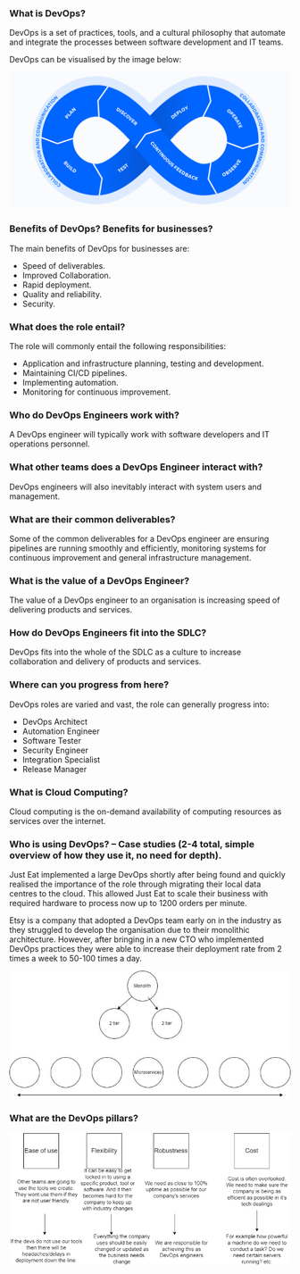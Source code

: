 ### What is DevOps?

DevOps is a set of practices, tools, and a cultural philosophy that automate and integrate the processes between software development and IT teams.

DevOps can be visualised by the image below:

![Image](devops_loop.png "DevOps Loop")

### Benefits of DevOps? Benefits for businesses?

The main benefits of DevOps for businesses are:
- Speed of deliverables.
- Improved Collaboration.
- Rapid deployment.
- Quality and reliability.
- Security.

### What does the role entail?

The role will commonly entail the following responsibilities:
- Application and infrastructure planning, testing and development.
- Maintaining CI/CD pipelines.
- Implementing automation.
- Monitoring for continuous improvement.

### Who do DevOps Engineers work with?

A DevOps engineer will typically work with software developers and IT operations personnel.

### What other teams does a DevOps Engineer interact with?

DevOps engineers will also inevitably interact with system users and management.

### What are their common deliverables?

Some of the common deliverables for a DevOps engineer are ensuring pipelines are running smoothly and efficiently, monitoring systems for continuous improvement and general infrastructure management.

### What is the value of a DevOps Engineer?

The value of a DevOps engineer to an organisation is increasing speed of delivering products and services.

### How do DevOps Engineers fit into the SDLC?

DevOps fits into the whole of the SDLC as a culture to increase collaboration and delivery of products and services.

### Where can you progress from here?

DevOps roles are varied and vast, the role can generally progress into:
- DevOps Architect
- Automation Engineer
- Software Tester
- Security Engineer
- Integration Specialist
- Release Manager

### What is Cloud Computing?

Cloud computing is the on-demand availability of computing resources as services over the internet.

### Who is using DevOps? – Case studies (2-4 total, simple overview of how they use it, no need for depth).

Just Eat implemented a large DevOps shortly after being found and quickly realised the importance of the role through migrating their local data centres to the cloud. This allowed Just Eat to scale their business with required hardware to process now up to 1200 orders per minute.

Etsy is a company that adopted a DevOps team early on in the industry as they struggled to develop the organisation due to their monolithic architecture. However, after bringing in a new CTO who implemented DevOps practices they were able to increase their deployment rate from 2 times a week to 50-100 times a day.

![Image](monolithic.jpg "Organisational Structures")

### What are the DevOps pillars?

![Image](devops_pillars.png "Pillars of DevOps")